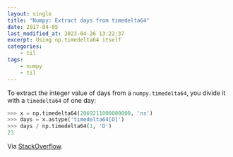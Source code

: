 ```yaml
---
layout: single
title: "Numpy: Extract days from timedelta64"
date: 2017-04-05
last_modified_at: 2023-04-26 13:22:37
excerpt: Using np.timedelta64 itself
categories:
    - til
tags:
    - numpy
    - til
---
```


To extract the integer value of days from a `numpy.timedelta64`, you divide it with a
`timedelta64` of one day:

```python
>>> x = np.timedelta64(2069211000000000, 'ns')
>>> days = x.astype('timedelta64[D]')
>>> days / np.timedelta64(1, 'D')
23
```

Via [StackOverflow](https://stackoverflow.com/questions/18215317/extracting-days-from-a-numpy-timedelta64-value).
